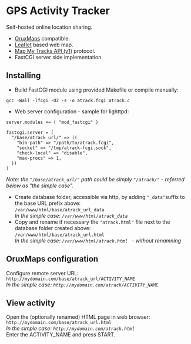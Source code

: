 # GPS Activity Tracker

Self-hosted online location sharing.  
 - [OruxMaps](https://www.oruxmaps.com/cs/en/) compatible.
 - [Leaflet](https://leafletjs.com/) based web map.
 - [Map My Tracks API (v1)](https://github.com/MapMyTracks/api-v1) protocol.  
 - FastCGI server side implementation.

## Installing
* Build FastCGI module using provided Makefile or compile manually:  
```
gcc -Wall -lfcgi -O2 -s -o atrack.fcgi atrack.c
```
* Web server configuration - sample for lighttpd:  
```
server.modules += ( "mod_fastcgi" )

fastcgi.server = (
  "/base/atrack_url/" => ((
    "bin-path" => "/path/to/atrack.fcgi",
    "socket" => "/tmp/atrack-fcgi.sock",
    "check-local" => "disable",
    "max-procs" => 1,
  ))
)
```
*Note: the `"/base/atrack_url/"` path could be simply `"/atrack/"` - referred below as "the simple case".*  
* Create database folder, accessible via http, by adding `"_data"`suffix to the base URL prefix above:  
`/var/www/html/base/atrack_url_data`  
*In the simple case: `/var/www/html/atrack_data`*  
* Copy and rename if necessary the `"atrack.html"` file next to the database folder created above:  
`/var/www/html/base/atrack_url.html`  
*In the simple case:  `/var/www/html/atrack.html ` - without renamning*  
## OruxMaps configuration
Configure remote server URL:  
`http://mydomain.com/base/atrack_url/ACTIVITY_NAME`  
*In the simple case: `http://mydomain.com/atrack/ACTIVITY_NAME`*  
## View activity
Open the (optionally renamed) HTML page in web browser:  
`http://mydomain.com/base/atrack_url.html`  
*In the simple case: `http://mydomain.com/atrack.html`*  
Enter the ACTIVITY_NAME and press START.  
